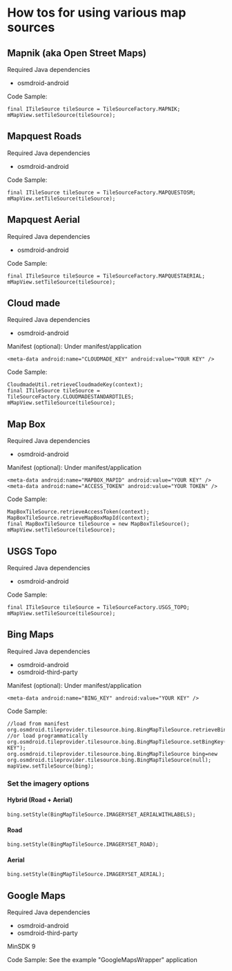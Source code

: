 # How tos for using various map sources


## Mapnik (aka Open Street Maps)

Required Java dependencies
 - osmdroid-android

Code Sample:

````
final ITileSource tileSource = TileSourceFactory.MAPNIK;
mMapView.setTileSource(tileSource);
````

## Mapquest Roads

Required Java dependencies
 - osmdroid-android

Code Sample:

````
final ITileSource tileSource = TileSourceFactory.MAPQUESTOSM;
mMapView.setTileSource(tileSource);
````

## Mapquest Aerial

Required Java dependencies
 - osmdroid-android

Code Sample:

````
final ITileSource tileSource = TileSourceFactory.MAPQUESTAERIAL;
mMapView.setTileSource(tileSource);
````

## Cloud made

Required Java dependencies
 - osmdroid-android

Manifest (optional):
Under manifest/application

````
<meta-data android:name="CLOUDMADE_KEY" android:value="YOUR KEY" />
````

Code Sample:

````
CloudmadeUtil.retrieveCloudmadeKey(context);
final ITileSource tileSource = TileSourceFactory.CLOUDMADESTANDARDTILES;
mMapView.setTileSource(tileSource);
````


## Map Box

Required Java dependencies
 - osmdroid-android

Manifest (optional):
Under manifest/application

````
<meta-data android:name="MAPBOX_MAPID" android:value="YOUR KEY" />
<meta-data android:name="ACCESS_TOKEN" android:value="YOUR TOKEN" />
````

Code Sample:

````
MapBoxTileSource.retrieveAccessToken(context);
MapBoxTileSource.retrieveMapBoxMapId(context);
final MapBoxTileSource tileSource = new MapBoxTileSource();
mMapView.setTileSource(tileSource);
````
## USGS Topo

Required Java dependencies
 - osmdroid-android

Code Sample:

````
final ITileSource tileSource = TileSourceFactory.USGS_TOPO;
mMapView.setTileSource(tileSource);
````

## Bing Maps

Required Java dependencies
 - osmdroid-android
 - osmdroid-third-party

Manifest (optional):
Under manifest/application

````
<meta-data android:name="BING_KEY" android:value="YOUR KEY" />
````

Code Sample:

````
//load from manifest
org.osmdroid.tileprovider.tilesource.bing.BingMapTileSource.retrieveBingKey(this);
//or load programmatically
org.osmdroid.tileprovider.tilesource.bing.BingMapTileSource.setBingKey("YOUR KEY");
org.osmdroid.tileprovider.tilesource.bing.BingMapTileSource bing=new org.osmdroid.tileprovider.tilesource.bing.BingMapTileSource(null);
mapView.setTileSource(bing);
````

### Set the imagery options

#### Hybrid (Road + Aerial)

````
bing.setStyle(BingMapTileSource.IMAGERYSET_AERIALWITHLABELS);
````

#### Road

````
bing.setStyle(BingMapTileSource.IMAGERYSET_ROAD);
````

#### Aerial

````
bing.setStyle(BingMapTileSource.IMAGERYSET_AERIAL);
````

## Google Maps

Required Java dependencies
 - osmdroid-android
 - osmdroid-third-party

MinSDK 9

Code Sample:
See the example "GoogleMapsWrapper" application